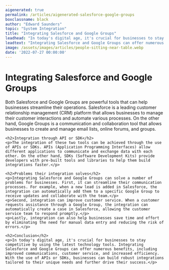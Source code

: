 ```yaml
---
aigenerated: true
permalink: /articles/aigenerated-salesforce-google-groups
boxclassname: black
author: "Edward Saunders"
topic: "System Integration"
title: "Integrating Salesforce and Google Groups"
leadhead: "In today's digital age, it's crucial for businesses to stay competitive by using the latest technology tools"
leadtext: "Integrating Salesforce and Google Groups can offer numerous benefits, including improved communications, customer service, and increased efficiency. With the use of APIs or SDKs, businesses can build robust integrations tailored to their unique needs and further drive their success."
image: /assets/images/articles/people-sitting-near-table.webp
date: '2022-07-27 00:00:00'
---
```

<div class="arttext">	<h1>Integrating Salesforce and Google Groups</h1>
	<p>Both Salesforce and Google Groups are powerful tools that can help businesses streamline their operations. Salesforce is a leading customer relationship management (CRM) platform that allows businesses to manage their customer interactions and automate various processes. On the other hand, Google Groups is a communication and collaboration tool that allows businesses to create and manage email lists, online forums, and groups.</p>

	<h2>Integration through API or SDK</h2>
	<p>The integration of these two tools can be achieved through the use of APIs or SDKs. APIs (Application Programming Interfaces) allow different applications to communicate and exchange data with each other. On the other hand, SDKs (Software Development Kits) provide developers with pre-built tools and libraries to help them build integrations faster.</p>

	<h2>Problems their integration solves</h2>
	<p>Integrating Salesforce and Google Groups can solve a number of problems for businesses. First, it can streamline their communication processes. For example, when a new lead is added in Salesforce, the integration can automatically add them to a specific Google Group to receive updates and collaborate with the team.</p>
	<p>Second, integration can improve customer service. When a customer requests assistance through a Google Group, the integration can automatically create a case in Salesforce, allowing the customer service team to respond promptly.</p>
	<p>Lastly, integration can also help businesses save time and effort by eliminating the need for manual data entry and reducing the risk of errors.</p>

	<h2>Conclusion</h2>
	<p>In today's digital age, it's crucial for businesses to stay competitive by using the latest technology tools. Integrating Salesforce and Google Groups can offer numerous benefits, including improved communications, customer service, and increased efficiency. With the use of APIs or SDKs, businesses can build robust integrations tailored to their unique needs and further drive their success.</p>
</div>